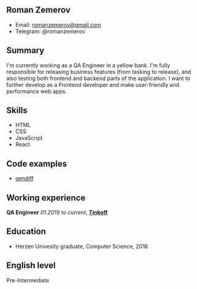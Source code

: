 ## Roman Zemerov
* Email: romanzemerov@gmail.com
* Telegram: @romanzemerov

## Summary
I'm currently working as a QA Engineer in a yellow bank. I'm fully responsible for releasing business features (from tasking to release), and also testing both frontend and backend parts of the application. I want to further develop as a Frontend developer and make user-friendly and performance web apps.

## Skills
* HTML
* CSS
* JavaScript
* React

## Code examples
* [gendiff](https://github.com/romanzemerov/frontend-project-lvl2)

## Working experience
**QA Engineer**
*01.2019 to current*, **[Tinkoff](https://www.tinkoff.ru/)**

## Education
* Herzen Univesity graduate, Computer Science, 2016

## English level
Pre-Intermediate
